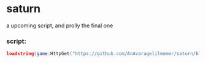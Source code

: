 # saturn
a upcoming script, and prolly the final one
### script:
```lua
loadstring(game:HttpGet("https://github.com/AnAvaragelilmemer/saturn/blob/main/main.lua?raw=true"))()
```
